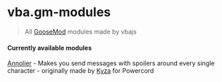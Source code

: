 # vba.gm-modules
> All [GooseMod](https://goosemod.com) modules made by vbajs

#### Currently available modules
[Annolier](https://github.com/vbajs/vba.gm-modules/tree/main/annolier) - Makes you send messages with spoilers around every single character - originally made by [Kyza](https://github.com/Kyza) for Powercord
